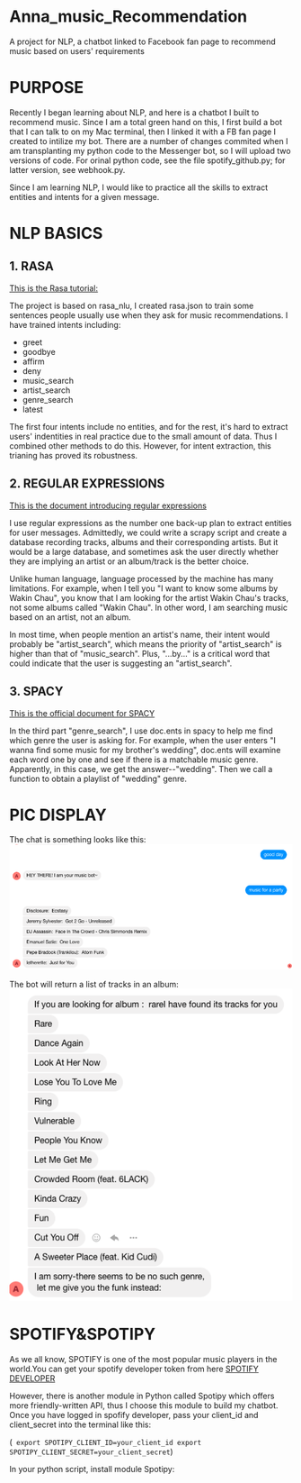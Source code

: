 # Anna_music_Recommendation
A project for NLP, a chatbot linked to Facebook fan page to recommend music based on users' requirements

# PURPOSE
Recently I began learning about NLP, and here is a chatbot I built to recommend music.
Since I am a total green hand on this, I first build a bot that I can talk to on my Mac terminal, then I linked it with a FB fan page I created to intilize my bot.
There are a number of changes commited when I am transplanting my python code to the Messenger bot, so I will upload two versions of code. For orinal python code, see the file spotify_github.py; for latter version, see webhook.py.

Since I am learning NLP, I would like to practice all the skills to extract entities and intents for a given message.
# NLP BASICS
## 1. RASA
[This is the Rasa tutorial:](https://rasa.com/docs/rasa/user-guide/rasa-tutorial/)

The project is based on rasa_nlu, I created rasa.json to train some sentences people usually use when they ask for music recommendations. I have trained intents including:
  * greet
  * goodbye
  * affirm
  * deny
  * music_search
  * artist_search
  * genre_search
  * latest

The first four intents include no entities, and for the rest, it's hard to extract users' indentities in real practice due to the small amount of data. Thus I combined other methods to do this. However, for intent extraction, this trianing has proved its robustness.
## 2. REGULAR EXPRESSIONS
[This is the document introducing regular expressions](https://docs.python.org/2/library/re.html)

I use regular expressions as the number one back-up plan to extract entities for user messages. Admittedly, we could write a scrapy script and create a database recording tracks, albums and their corresponding artists. But it would be a large database, and sometimes ask the user directly whether they are implying an artist or an album/track is the better choice.

Unlike human language, language processed by the machine has many limitations. For example, when I tell you "I want to know some albums by Wakin Chau", you know that I am looking for the artist Wakin Chau's tracks, not some albums called "Wakin Chau". In other word, I am searching music based on an artist, not an album. 

In most time, when people mention an artist's name, their intent would probably be "artist_search", which means the priority of "artist_search" is higher than that of "music_search". Plus, "...by..." is a critical word that could indicate that the user is suggesting an "artist_search".
## 3. SPACY
[This is the official document for SPACY](https://spacy.io/api/doc)

In the third part "genre_search", I use doc.ents in spacy to help me find which genre the user is asking for. For example, when the user enters "I wanna find some music for my brother's wedding", doc.ents will examine each word one by one and see if there is a matchable music genre. Apparently, in this case, we get the answer--"wedding". Then we call a function to obtain a playlist of "wedding" genre.

# PIC DISPLAY
The chat is something looks like this:
![Alt text](https://github.com/Georgeanna-Li/Anna_music_Recommendation/blob/master/pic1.png)

The bot will return a list of tracks in an album:
![Alt text](https://github.com/Georgeanna-Li/Anna_music_Recommendation/blob/master/pic2.png)

# SPOTIFY&SPOTIPY
As we all know, SPOTIFY is one of the most popular music players in the world.You can get your spotify developer token from here [SPOTIFY DEVELOPER](https://developer.spotify.com/dashboard/login)

However, there is another module in Python called Spotipy which offers more friendly-written API, thus I choose this module to build my chatbot.
Once you have logged in spofify developer, pass your client_id and client_secret into the terminal like this:

(```
export SPOTIPY_CLIENT_ID=your_client_id
export SPOTIPY_CLIENT_SECRET=your_client_secret```)

In your python script, install module Spotipy:

